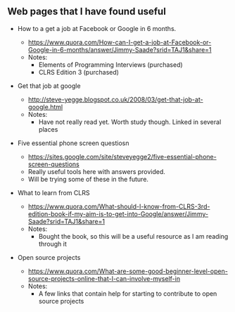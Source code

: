 ## Web pages that I have found useful

- How to a get a job at Facebook or Google in 6 months.
  - https://www.quora.com/How-can-I-get-a-job-at-Facebook-or-Google-in-6-months/answer/Jimmy-Saade?srid=TAJ1&share=1
  - Notes:
    - Elements of Programming Interviews (purchased)
    - CLRS Edition 3 (purchased)

- Get that job at google
  - http://steve-yegge.blogspot.co.uk/2008/03/get-that-job-at-google.html
  - Notes:
    - Have not really read yet. Worth study though. Linked in several places

- Five essential phone screen questiosn
  - https://sites.google.com/site/steveyegge2/five-essential-phone-screen-questions
  - Really useful tools here with answers provided.
  - Will be trying some of these in the future.

- What to learn from CLRS
  - https://www.quora.com/What-should-I-know-from-CLRS-3rd-edition-book-if-my-aim-is-to-get-into-Google/answer/Jimmy-Saade?srid=TAJ1&share=1
  - Notes:
    - Bought the book, so this will be a useful resource as I am reading through it 

- Open source projects
  - https://www.quora.com/What-are-some-good-beginner-level-open-source-projects-online-that-I-can-involve-myself-in
  - Notes:
    - A few links that contain help for starting to contribute to open source projects 

